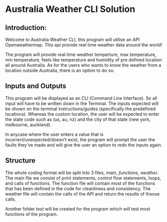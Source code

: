 # Australia Weather CLI Solution
## Introduction:
Welcome to Australia Weather CLI, this program will utilise an API Openweathermap. This api provide real time weather data around the world! 

The program will provide real time weather temperture, max temperature, min temperature, feels like temperature and humidity of pre defined location all around Australia. As for the users who wants to know the weather from a location outside Australia, there is an option to do so.

## Inputs and Outputs
This program will be displayed as an CLI (Command Line Interface). So all input will have to be written down in the Terminal. The inputs expected will be shown on the terminal instructions/guides (specifically the predefined locations). Whereas the custom location, the user will be expected to enter the state code such as (us, au, nz) and the city of that state (new york, melbourne, auckland).

In anycase where the user enters a value that is incorrect/unexpected/doesn't exist, the program will prompt the user the faults they've made and will give the user an option to redo the inputs again.

## Structure

The whole coding format will be split into 3 files, *main*, *functions*, *weather*. The main file we consist of print statements, control flow statements, loops, and calls of functions. The function file will contain most of the functions that has been defined in the code for cleanliness and consistency. The weather file will contain the calls of the API and return the results of thsose calls.

Another folder *test* will be created for the program which will test most functions of the program.

